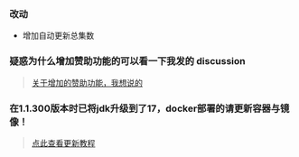 ### 改动

- 增加自动更新总集数

### 疑惑为什么增加赞助功能的可以看一下我发的 discussion

> [关于增加的赞助功能，我想说的](https://github.com/wushuo894/ani-rss/discussions/260)

### 在1.1.300版本时已将jdk升级到了17，docker部署的请更新容器与镜像！

> [点此查看更新教程](https://github.com/wushuo894/ani-rss/discussions/204)
